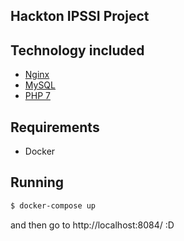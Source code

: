 ## Hackton IPSSI Project

## Technology included

* [Nginx](http://nginx.org/)
* [MySQL](http://www.mysql.com/)
* [PHP 7](http://php.net/)

## Requirements

* Docker

## Running

```sh
$ docker-compose up
```

and then go to http://localhost:8084/ :D